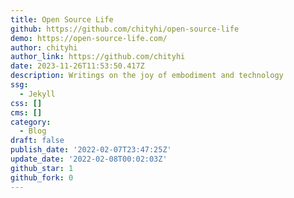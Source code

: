 ```yaml
---
title: Open Source Life
github: https://github.com/chityhi/open-source-life
demo: https://open-source-life.com/
author: chityhi
author_link: https://github.com/chityhi
date: 2023-11-26T11:53:50.417Z
description: Writings on the joy of embodiment and technology
ssg:
  - Jekyll
css: []
cms: []
category:
  - Blog
draft: false
publish_date: '2022-02-07T23:47:25Z'
update_date: '2022-02-08T00:02:03Z'
github_star: 1
github_fork: 0
---
```

